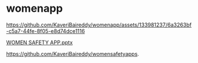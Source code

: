 # womenapp
https://github.com/KaveriBaireddy/womenapp/assets/133981237/6a3263bf-c5a7-44fe-8f05-e8d74dce1116

[WOMEN SAFETY APP.pptx](https://github.com/KaveriBaireddy/womenapp/files/13258654/WOMEN.SAFETY.APP.pptx)

https://github.com/KaveriBaireddy/womensafetyapps.
